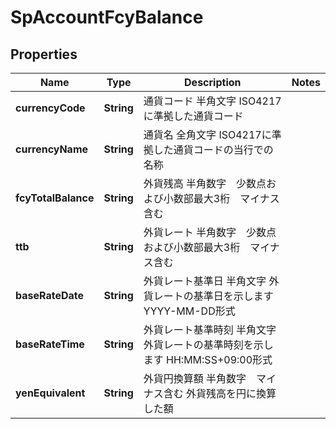 
# SpAccountFcyBalance

## Properties
Name | Type | Description | Notes
------------ | ------------- | ------------- | -------------
**currencyCode** | **String** | 通貨コード 半角文字 ISO4217に準拠した通貨コード  | 
**currencyName** | **String** | 通貨名 全角文字 ISO4217に準拠した通貨コードの当行での名称  | 
**fcyTotalBalance** | **String** | 外貨残高 半角数字　少数点および小数部最大3桁　マイナス含む  | 
**ttb** | **String** | 外貨レート 半角数字　少数点および小数部最大3桁　マイナス含む  | 
**baseRateDate** | **String** | 外貨レート基準日 半角文字 外貨レートの基準日を示します YYYY-MM-DD形式  | 
**baseRateTime** | **String** | 外貨レート基準時刻 半角文字 外貨レートの基準時刻を示します HH:MM:SS+09:00形式  | 
**yenEquivalent** | **String** | 外貨円換算額 半角数字　マイナス含む 外貨残高を円に換算した額  | 



